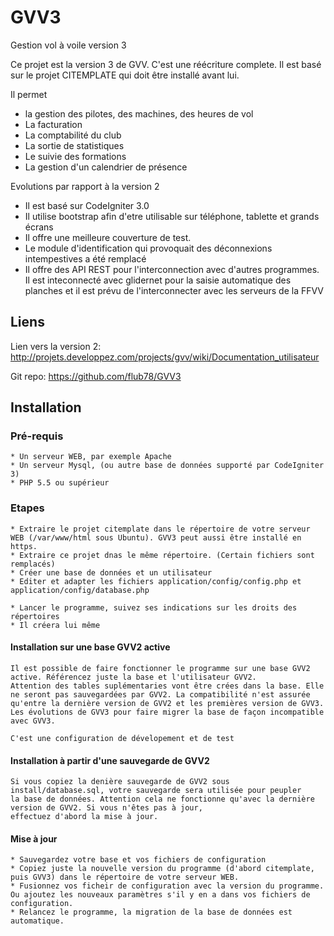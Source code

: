 # GVV3
Gestion vol à voile version 3

Ce projet est la version 3 de GVV. C'est une réécriture complete. Il est basé sur le projet CITEMPLATE qui doit être installé avant lui.

Il permet 
* la gestion des pilotes, des machines, des heures de vol
* La facturation
* La comptabilité du club
* La sortie de statistiques
* Le suivie des formations
* La gestion d'un calendrier de présence


Evolutions par rapport à la version 2
* Il est basé sur CodeIgniter 3.0
* Il utilise bootstrap afin d'etre utilisable sur téléphone, tablette et grands écrans
* Il offre une meilleure couverture de test.
* Le module d'identification qui provoquait des déconnexions intempestives a été remplacé
* Il offre des API REST pour l'interconnection avec d'autres programmes. Il est inteconnecté avec glidernet pour la saisie automatique des planches et il est prévu de l'interconnecter avec les serveurs de la FFVV

Liens
-----

Lien vers la version 2: http://projets.developpez.com/projects/gvv/wiki/Documentation_utilisateur

Git repo: https://github.com/flub78/GVV3

## Installation

### Pré-requis
    * Un serveur WEB, par exemple Apache
    * Un serveur Mysql, (ou autre base de données supporté par CodeIgniter 3)
    * PHP 5.5 ou supérieur
    
### Etapes
    * Extraire le projet citemplate dans le répertoire de votre serveur WEB (/var/www/html sous Ubuntu). GVV3 peut aussi être installé en https.
    * Extraire ce projet dnas le même répertoire. (Certain fichiers sont remplacés)
    * Créer une base de données et un utilisateur
    * Editer et adapter les fichiers application/config/config.php et application/config/database.php
    
    * Lancer le programme, suivez ses indications sur les droits des répertoires
    * Il créera lui même 
    
#### Installation sur une base GVV2 active

    Il est possible de faire fonctionner le programme sur une base GVV2 active. Référencez juste la base et l'utilisateur GVV2.
    Attention des tables suplémentaries vont être crées dans la base. Elle ne seront pas sauvegardées par GVV2. La compatibilité n'est assurée qu'entre la dernière version de GVV2 et les premières version de GVV3. Les évolutions de GVV3 pour faire migrer la base de façon incompatible avec GVV3.
    
    C'est une configuration de dévelopement et de test
    
#### Installation à partir d'une sauvegarde de GVV2

    Si vous copiez la denière sauvegarde de GVV2 sous install/database.sql, votre sauvegarde sera utilisée pour peupler 
    la base de données. Attention cela ne fonctionne qu'avec la dernière version de GVV2. Si vous n'êtes pas à jour,
    effectuez d'abord la mise à jour.    

#### Mise à jour

    * Sauvegardez votre base et vos fichiers de configuration
    * Copiez juste la nouvelle version du programme (d'abord citemplate, puis GVV3) dans le répertoire de votre serveur WEB.
    * Fusionnez vos ficheir de configuration avec la version du programme. Ou ajoutez les nouveaux paramètres s'il y en a dans vos fichiers de configuration.
    * Relancez le programme, la migration de la base de données est automatique.